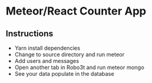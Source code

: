 # Meteor/React Counter App

## Instructions

* Yarn install dependencies
* Change to source directory and run meteor
* Add users and messages
* Open another tab in Robo3t and run meteor mongo
* See your data populate in the database
